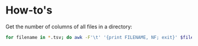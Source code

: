 # How-to's

Get the number of columns of all files in a directory:

```sh
for filename in *.tsv; do awk -F'\t' '{print FILENAME, NF; exit}' $filename; done
```
